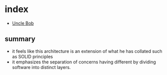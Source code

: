 # index

- [Uncle Bob](https://blog.cleancoder.com/uncle-bob/2012/08/13/the-clean-architecture.html)

## summary

- it feels like this architecture is an extension of what he has collated such as SOLID principles
- it emphasizes the separation of concerns having different by dividing software into distinct layers.
